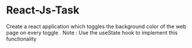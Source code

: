 # React-Js-Task
Create a react application which toggles the background color of the web page on every toggle .
Note : Use the useState hook to implement this functionality
